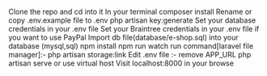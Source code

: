 Clone the repo and cd into it
In your terminal composer install
Rename or copy .env.example file to .env
php artisan key:generate
Set your database credentials in your .env file
Set your Braintree credentials in your .env file if you want to use PayPal
Import db file(database/e-shop.sql) into your database (mysql,sql)
npm install
npm run watch
run command[laravel file manager]:- php artisan storage:link
Edit .env file :- remove APP_URL
php artisan serve or use virtual host
Visit localhost:8000 in your browse
